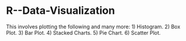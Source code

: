 # R--Data-Visualization
This involves plotting the following and many more: 1) Histogram. 2) Box Plot. 3) Bar Plot. 4) Stacked Charts. 5) Pie Chart. 6) Scatter Plot.
